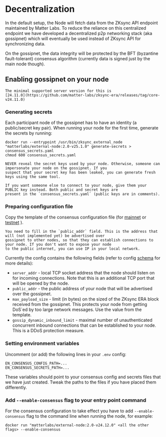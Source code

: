 # Decentralization

In the default setup, the Node will fetch data from the ZKsync API endpoint maintained by Matter Labs. To reduce the
reliance on this centralized endpoint we have developed a decentralized p2p networking stack (aka gossipnet) which will
eventually be used instead of ZKsync API for synchronizing data.

On the gossipnet, the data integrity will be protected by the BFT (byzantine fault-tolerant) consensus algorithm
(currently data is signed just by the main node though).

## Enabling gossipnet on your node

```admonish note
The minimal supported server version for this is
[24.11.0](https://github.com/matter-labs/zksync-era/releases/tag/core-v24.11.0)
```

### Generating secrets

Each participant node of the gossipnet has to have an identity (a public/secret key pair). When running your node for
the first time, generate the secrets by running:

```
docker run --entrypoint /usr/bin/zksync_external_node "matterlabs/external-node:2.0-v25.1.0" generate-secrets > consensus_secrets.yaml
chmod 600 consensus_secrets.yaml
```

```admonish danger
NEVER reveal the secret keys used by your node. Otherwise, someone can impersonate your node on the gossipnet. If you
suspect that your secret key has been leaked, you can generate fresh keys using the same tool.

If you want someone else to connect to your node, give them your PUBLIC key instead. Both public and secret keys are
present in the `consensus_secrets.yaml` (public keys are in comments).
```

### Preparing configuration file

Copy the template of the consensus configuration file (for
[mainnet](https://github.com/matter-labs/zksync-era/blob/main/docs/src/guides/external-node/prepared_configs/mainnet_consensus_config.yaml)
or
[testnet](https://github.com/matter-labs/zksync-era/blob/main/docs/src/guides/external-node/prepared_configs/testnet_consensus_config.yaml)
).

```admonish note
You need to fill in the `public_addr` field. This is the address that will (not implemented yet) be advertised over
gossipnet to other nodes, so that they can establish connections to your node. If you don't want to expose your node
to the public internet, you can use IP in your local network.
```

Currently the config contains the following fields (refer to config
[schema](https://github.com/matter-labs/zksync-era/blob/990676c5f84afd2ff8cd337f495c82e8d1f305a4/core/lib/protobuf_config/src/proto/core/consensus.proto#L66)
for more details):

- `server_addr` - local TCP socket address that the node should listen on for incoming connections. Note that this is an
  additional TCP port that will be opened by the node.
- `public_addr` - the public address of your node that will be advertised over the gossipnet.
- `max_payload_size` - limit (in bytes) on the sized of the ZKsync ERA block received from the gossipnet. This protects
  your node from getting DoS`ed by too large network messages. Use the value from the template.
- `gossip_dynamic_inbound_limit` - maximal number of unauthenticated concurrent inbound connections that can be
  established to your node. This is a DDoS protection measure.

### Setting environment variables

Uncomment (or add) the following lines in your `.env` config:

```
EN_CONSENSUS_CONFIG_PATH=...
EN_CONSENSUS_SECRETS_PATH=...
```

These variables should point to your consensus config and secrets files that we have just created. Tweak the paths to
the files if you have placed them differently.

### Add `--enable-consensus` flag to your entry point command

For the consensus configuration to take effect you have to add `--enable-consensus` flag to the command line when
running the node, for example:

```
docker run "matterlabs/external-node:2.0-v24.12.0" <all the other flags> --enable-consensus
```

